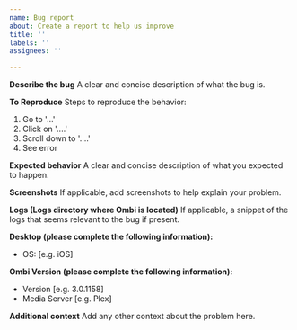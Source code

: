 ```yaml
---
name: Bug report
about: Create a report to help us improve
title: ''
labels: ''
assignees: ''

---
```


**Describe the bug**
A clear and concise description of what the bug is.

**To Reproduce**
Steps to reproduce the behavior:
1. Go to '...'
2. Click on '....'
3. Scroll down to '....'
4. See error

**Expected behavior**
A clear and concise description of what you expected to happen.

**Screenshots**
If applicable, add screenshots to help explain your problem.

**Logs (Logs directory where Ombi is located)**
If applicable, a snippet of the logs that seems relevant to the bug if present.

**Desktop (please complete the following information):**
 - OS: [e.g. iOS]

**Ombi Version (please complete the following information):**
 - Version [e.g. 3.0.1158]
- Media Server [e.g. Plex]

**Additional context**
Add any other context about the problem here.
